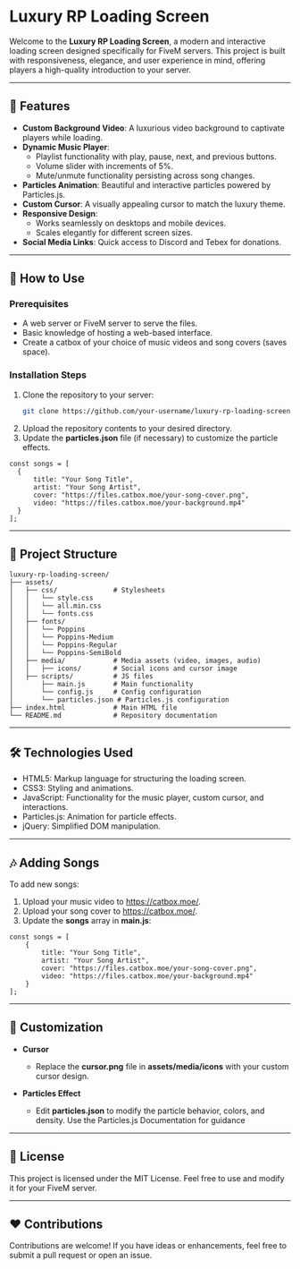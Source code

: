 # Luxury RP Loading Screen

Welcome to the **Luxury RP Loading Screen**, a modern and interactive loading screen designed specifically for FiveM servers. This project is built with responsiveness, elegance, and user experience in mind, offering players a high-quality introduction to your server.

---

## 🎨 Features

- **Custom Background Video**: A luxurious video background to captivate players while loading.
- **Dynamic Music Player**:
  - Playlist functionality with play, pause, next, and previous buttons.
  - Volume slider with increments of 5%.
  - Mute/unmute functionality persisting across song changes.
- **Particles Animation**: Beautiful and interactive particles powered by Particles.js.
- **Custom Cursor**: A visually appealing cursor to match the luxury theme.
- **Responsive Design**:
  - Works seamlessly on desktops and mobile devices.
  - Scales elegantly for different screen sizes.
- **Social Media Links**: Quick access to Discord and Tebex for donations.

---

## 🚀 How to Use

### Prerequisites
- A web server or FiveM server to serve the files.
- Basic knowledge of hosting a web-based interface.
- Create a catbox of your choice of music videos and song covers (saves space). 

### Installation Steps
1. Clone the repository to your server:
   ```bash
   git clone https://github.com/your-username/luxury-rp-loading-screen.git
   ```
2. Upload the repository contents to your desired directory.
3. Update the **particles.json** file (if necessary) to customize the particle effects.

  ```
const songs = [
    {
        title: "Your Song Title",
        artist: "Your Song Artist",
        cover: "https://files.catbox.moe/your-song-cover.png",
        video: "https://files.catbox.moe/your-background.mp4"
    }
];
  ```

---

## 📁 Project Structure
```
luxury-rp-loading-screen/
├── assets/
│   ├── css/              # Stylesheets
│   │   └── style.css
│   │   └── all.min.css
│   │   └── fonts.css
│   ├── fonts/             
│   │   └── Poppins
│   │   └── Poppins-Medium
│   │   └── Poppins-Regular
│   │   └── Poppins-SemiBold
│   ├── media/            # Media assets (video, images, audio)
│   │   ├── icons/        # Social icons and cursor image
│   ├── scripts/          # JS files
│       ├── main.js       # Main functionality
│       └── config.js     # Config configuration
│       └── particles.json # Particles.js configuration
├── index.html            # Main HTML file
└── README.md             # Repository documentation
```
---

## 🛠️ Technologies Used
- HTML5: Markup language for structuring the loading screen.
- CSS3: Styling and animations.
- JavaScript: Functionality for the music player, custom cursor, and interactions.
- Particles.js: Animation for particle effects.
- jQuery: Simplified DOM manipulation.

---

## 🎶 Adding Songs
To add new songs:

1. Upload your music video to https://catbox.moe/.
2. Upload your song cover to https://catbox.moe/.
3. Update the **songs** array in **main.js**:
```
const songs = [
    {
        title: "Your Song Title",
        artist: "Your Song Artist",
        cover: "https://files.catbox.moe/your-song-cover.png",
        video: "https://files.catbox.moe/your-background.mp4"
    }
];
```

---

## 🌟 Customization

- **Cursor**
  - Replace the **cursor.png** file in **assets/media/icons** with your custom cursor design.

- **Particles Effect**
  - Edit **particles.json** to modify the particle behavior, colors, and density. Use the Particles.js Documentation for guidance


---

## 📄 License

This project is licensed under the MIT License. Feel free to use and modify it for your FiveM server.

---

## ❤️ Contributions

Contributions are welcome! If you have ideas or enhancements, feel free to submit a pull request or open an issue.


